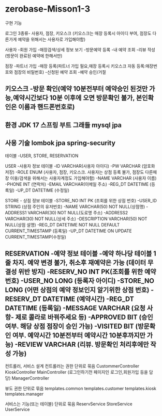 # zerobase-Misson1-3

구현 기능

로그인 3종류- 사용자, 점장, 키오스크 (키오스크는 매장 등록시 아이디 부여, 점장도 다른가게 예약을 위해서는 사용자로 가입해야함)

사용자
-회원 가입
-매장검색/상세 정보 보기
-방문예약 등록
-내 예약 조회
-리뷰 작성 (방문이 완료된 예약에 한해서만)


점장
-파트너 가입
-매장 등록(파트너 가입 필요,매장 등록시 키오스크 자동 등록:매장번호와 점장의 비밀번호)
-신청된 예약 조회
-예약 승인/거절

키오스크 
-방문 확인(예약 10분전부터 예약승인 된것만 가능,예약시간보다 10분 이후에 오면 방문확인 불가, 본인확인은 이름과 핸드폰번호로)
----------------------------
환경
JDK 17
스프링 부트
그래들
mysql
jpa
----------------------------
사용 기술
lombok
jpa
spring-security
----------------------------
테이블 -USER, STORE, RESERVATION


USER -사용자 정보 테이블
-ID VARCHAR(사용자 아이디)
-PW VARCHAR (암호화 저장)
-ROLE ENUM (사용자, 점장, 키오스크. 사용자는 상점 등록 불가, 점장도 다른매장 이용/검색을 위해서는 사용자계정도 가입해야함)
-NAME VARCHAR (사용자 이름)
-PHONE INT (연락처)
-EMAIL VARCHAR(이메일 주소)
-REG_DT DATETIME (등록일)
-UP_DT DATETIME (수정일)



STORE - 상점 정보 테이블
-STORE_NO INT PK (조회를 위한 상점 번호)
-USER_ID STRING (상점 주인의 유저번호)
-NAME VARCHAR(50) NOT NULL(상점명)
-ADDRESS1 VARCHAR(30) NOT NULL(도로명 주소)
-ADDRESS2 VARCHAR(30) NOT NULL(상세 주소)
-DESCRIPTION VARCHAR(50) NOT NULL(상점 설명)
-REG_DT DATETIME NOT NULL DEFAULT CURRENT_TIMESTAMP (등록일)
-UP_DT DATETIME ON UPDATE CURRENT_TIMESTAMP(수정일)

RESERVATION -예약 정보 테이블 -예약 하나당 테이블 1줄 차지. 예약 변경 불가, 취소후 재예약은 가능 (데이터 무결성 위반 방지)
-RESERV_NO INT PK(조회를 위한 예약 번호)
-USER_NO LONG (등록자 아이디)
-STORE_NO LONG  (어떤 상점의 예약 정보인지 알기위한 상점 번호)
-RESERV_DT DATETIME  (예약시간)
-REG_DT DATETIME  (등록일)
-MESSAGE VARCHAR (요청 사항- 제로 콜라로 바꿔주세요 등)
-APPROVED BIT (승인 여부. 해당 상점 점장이 승인 가능)
-VISITED BIT (방문확인 여부. 예약시간 10분전부터 예약시간 10분후까지만 가능)
-REVIEW VARCHAR (리뷰. 방문확인 처리후에만 작성 가능)
--------------------------------------------------
컨트롤러, 서비스 설계
컨트롤러는 권한 단위로 묶음
CustommerController
KioskController
MainController  (로그인하기전 페이지인 로그인,회원가입 등을 담당)
ManagerController 

뷰도 권한 단위로 묶음
templates.common
templates.customer
templates.kiosk
templates.manager


서비스는 기능(또는 테이블) 단위로 묶음
ReservService
StoreService
UserService
